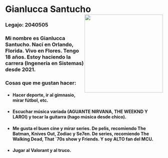 # Gianlucca Santucho <img src="https://i.postimg.cc/G3kfZdjM/Whats-App-Image-2022-04-02-at-12-53-18-PM.jpg" alt="" width="250" height="auto" align="right">

### Legajo: 2040505 ###

### Mi nombre es Gianlucca Santucho. Nací en Orlando, Florida. Vivo en Flores. Tengo 18 años. Estoy haciendo la carrera (Ingenería en Sistemas) desde 2021. ###

### Cosas que me gustan hacer: ###
 - #### Hacer deporte, ir al gimnasio, mirar fútbol, etc. ####
 - #### Escuchar música variada (AGUANTE NIRVANA, THE WEEKND Y LAROI) y tocar la guitarra (hago música desde chico). ####
 - #### Me gusta el buen cine y mirar series. De pelis, recomiendo The Batman, Knives Out, Zodiac y Se7en. De series, recomiendo The Walking Dead, That ´70s show y Friends. Y soy ALTO fan del MCU. ####
 - #### Jugar al Valorant y al truco. ####










